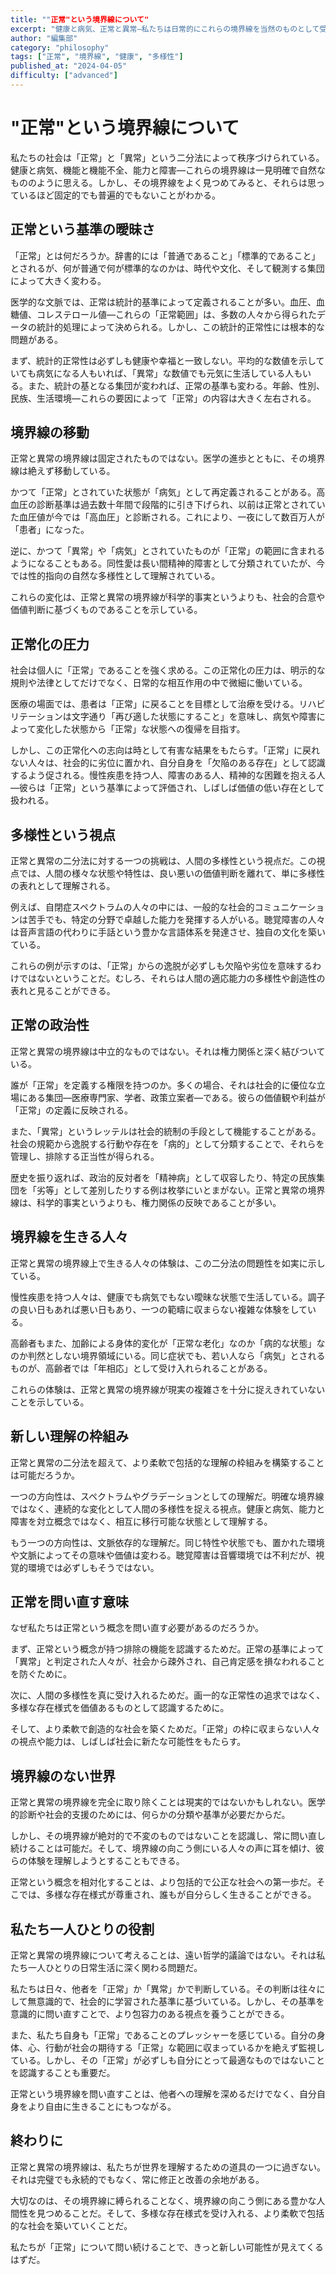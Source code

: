 ```yaml
---
title: ""正常"という境界線について"
excerpt: "健康と病気、正常と異常—私たちは日常的にこれらの境界線を当然のものとして受け入れている。しかし、その境界線は本当に明確で普遍的なものなのだろうか。"
author: "編集部"
category: "philosophy"
tags: ["正常", "境界線", "健康", "多様性"]
published_at: "2024-04-05"
difficulty: ["advanced"]
---
```


# "正常"という境界線について

私たちの社会は「正常」と「異常」という二分法によって秩序づけられている。健康と病気、機能と機能不全、能力と障害—これらの境界線は一見明確で自然なもののように思える。しかし、その境界線をよく見つめてみると、それらは思っているほど固定的でも普遍的でもないことがわかる。

## 正常という基準の曖昧さ

「正常」とは何だろうか。辞書的には「普通であること」「標準的であること」とされるが、何が普通で何が標準的なのかは、時代や文化、そして観測する集団によって大きく変わる。

医学的な文脈では、正常は統計的基準によって定義されることが多い。血圧、血糖値、コレステロール値—これらの「正常範囲」は、多数の人々から得られたデータの統計的処理によって決められる。しかし、この統計的正常性には根本的な問題がある。

まず、統計的正常性は必ずしも健康や幸福と一致しない。平均的な数値を示していても病気になる人もいれば、「異常」な数値でも元気に生活している人もいる。また、統計の基となる集団が変われば、正常の基準も変わる。年齢、性別、民族、生活環境—これらの要因によって「正常」の内容は大きく左右される。

## 境界線の移動

正常と異常の境界線は固定されたものではない。医学の進歩とともに、その境界線は絶えず移動している。

かつて「正常」とされていた状態が「病気」として再定義されることがある。高血圧の診断基準は過去数十年間で段階的に引き下げられ、以前は正常とされていた血圧値が今では「高血圧」と診断される。これにより、一夜にして数百万人が「患者」になった。

逆に、かつて「異常」や「病気」とされていたものが「正常」の範囲に含まれるようになることもある。同性愛は長い間精神的障害として分類されていたが、今では性的指向の自然な多様性として理解されている。

これらの変化は、正常と異常の境界線が科学的事実というよりも、社会的合意や価値判断に基づくものであることを示している。

## 正常化の圧力

社会は個人に「正常」であることを強く求める。この正常化の圧力は、明示的な規則や法律としてだけでなく、日常的な相互作用の中で微細に働いている。

医療の場面では、患者は「正常」に戻ることを目標として治療を受ける。リハビリテーションは文字通り「再び適した状態にすること」を意味し、病気や障害によって変化した状態から「正常」な状態への復帰を目指す。

しかし、この正常化への志向は時として有害な結果をもたらす。「正常」に戻れない人々は、社会的に劣位に置かれ、自分自身を「欠陥のある存在」として認識するよう促される。慢性疾患を持つ人、障害のある人、精神的な困難を抱える人—彼らは「正常」という基準によって評価され、しばしば価値の低い存在として扱われる。

## 多様性という視点

正常と異常の二分法に対する一つの挑戦は、人間の多様性という視点だ。この視点では、人間の様々な状態や特性は、良い悪いの価値判断を離れて、単に多様性の表れとして理解される。

例えば、自閉症スペクトラムの人々の中には、一般的な社会的コミュニケーションは苦手でも、特定の分野で卓越した能力を発揮する人がいる。聴覚障害の人々は音声言語の代わりに手話という豊かな言語体系を発達させ、独自の文化を築いている。

これらの例が示すのは、「正常」からの逸脱が必ずしも欠陥や劣位を意味するわけではないということだ。むしろ、それらは人間の適応能力の多様性や創造性の表れと見ることができる。

## 正常の政治性

正常と異常の境界線は中立的なものではない。それは権力関係と深く結びついている。

誰が「正常」を定義する権限を持つのか。多くの場合、それは社会的に優位な立場にある集団—医療専門家、学者、政策立案者—である。彼らの価値観や利益が「正常」の定義に反映される。

また、「異常」というレッテルは社会的統制の手段として機能することがある。社会の規範から逸脱する行動や存在を「病的」として分類することで、それらを管理し、排除する正当性が得られる。

歴史を振り返れば、政治的反対者を「精神病」として収容したり、特定の民族集団を「劣等」として差別したりする例は枚挙にいとまがない。正常と異常の境界線は、科学的事実というよりも、権力関係の反映であることが多い。

## 境界線を生きる人々

正常と異常の境界線上で生きる人々の体験は、この二分法の問題性を如実に示している。

慢性疾患を持つ人々は、健康でも病気でもない曖昧な状態で生活している。調子の良い日もあれば悪い日もあり、一つの範疇に収まらない複雑な体験をしている。

高齢者もまた、加齢による身体的変化が「正常な老化」なのか「病的な状態」なのか判然としない境界領域にいる。同じ症状でも、若い人なら「病気」とされるものが、高齢者では「年相応」として受け入れられることがある。

これらの体験は、正常と異常の境界線が現実の複雑さを十分に捉えきれていないことを示している。

## 新しい理解の枠組み

正常と異常の二分法を超えて、より柔軟で包括的な理解の枠組みを構築することは可能だろうか。

一つの方向性は、スペクトラムやグラデーションとしての理解だ。明確な境界線ではなく、連続的な変化として人間の多様性を捉える視点。健康と病気、能力と障害を対立概念ではなく、相互に移行可能な状態として理解する。

もう一つの方向性は、文脈依存的な理解だ。同じ特性や状態でも、置かれた環境や文脈によってその意味や価値は変わる。聴覚障害は音響環境では不利だが、視覚的環境では必ずしもそうではない。

## 正常を問い直す意味

なぜ私たちは正常という概念を問い直す必要があるのだろうか。

まず、正常という概念が持つ排除の機能を認識するためだ。正常の基準によって「異常」と判定された人々が、社会から疎外され、自己肯定感を損なわれることを防ぐために。

次に、人間の多様性を真に受け入れるためだ。画一的な正常性の追求ではなく、多様な存在様式を価値あるものとして認識するために。

そして、より柔軟で創造的な社会を築くためだ。「正常」の枠に収まらない人々の視点や能力は、しばしば社会に新たな可能性をもたらす。

## 境界線のない世界

正常と異常の境界線を完全に取り除くことは現実的ではないかもしれない。医学的診断や社会的支援のためには、何らかの分類や基準が必要だからだ。

しかし、その境界線が絶対的で不変のものではないことを認識し、常に問い直し続けることは可能だ。そして、境界線の向こう側にいる人々の声に耳を傾け、彼らの体験を理解しようとすることもできる。

正常という概念を相対化することは、より包括的で公正な社会への第一歩だ。そこでは、多様な存在様式が尊重され、誰もが自分らしく生きることができる。

## 私たち一人ひとりの役割

正常と異常の境界線について考えることは、遠い哲学的議論ではない。それは私たち一人ひとりの日常生活に深く関わる問題だ。

私たちは日々、他者を「正常」か「異常」かで判断している。その判断は往々にして無意識的で、社会的に学習された基準に基づいている。しかし、その基準を意識的に問い直すことで、より包容力のある視点を養うことができる。

また、私たち自身も「正常」であることのプレッシャーを感じている。自分の身体、心、行動が社会の期待する「正常」な範囲に収まっているかを絶えず監視している。しかし、その「正常」が必ずしも自分にとって最適なものではないことを認識することも重要だ。

正常という境界線を問い直すことは、他者への理解を深めるだけでなく、自分自身をより自由に生きることにもつながる。

## 終わりに

正常と異常の境界線は、私たちが世界を理解するための道具の一つに過ぎない。それは完璧でも永続的でもなく、常に修正と改善の余地がある。

大切なのは、その境界線に縛られることなく、境界線の向こう側にある豊かな人間性を見つめることだ。そして、多様な存在様式を受け入れる、より柔軟で包括的な社会を築いていくことだ。

私たちが「正常」について問い続けることで、きっと新しい可能性が見えてくるはずだ。 